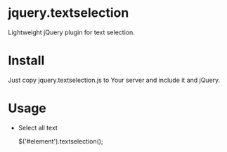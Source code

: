 jquery.textselection
====================

Lightweight jQuery plugin for text selection.

# Install
Just copy jquery.textselection.js to Your server and include it and jQuery.

# Usage
- Select all text

	$('#element').textselection();
